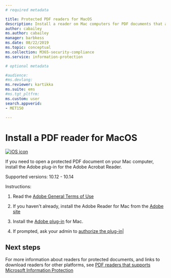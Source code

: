 ```yaml
---
# required metadata

title: Protected PDF readers for MacOS
description: Install a reader on Mac computers for PDF documents that are labeled for classification and protection
author: cabailey
ms.author: cabailey
manager: barbkess
ms.date: 08/22/2019
ms.topic: conceptual
ms.collection: M365-security-compliance
ms.service: information-protection

# optional metadata

#audience:
#ms.devlang:
ms.reviewer: kartikka
ms.suite: ems
#ms.tgt_pltfrm:
ms.custom: user
search.appverid:
- MET150

---
```


# Install a PDF reader for MacOS

[![iOS icon](../media/develop/ios-icon.png)](https://go.microsoft.com/fwlink/?linkid=2050049)

If you need to open a protected PDF document on your Mac computer, install the Adobe plug-in for the Adobe Acrobat Reader.

Supported versions: 10.12 - 10.14

Instructions:

1. Read the [Adobe General Terms of Use](https://www.adobe.com/legal/terms.html)

2. If you haven't already, install the Adobe Reader for Mac from the [Adobe site](https://www.adobe.com/)

3. Install the [Adobe plug-in](https://go.microsoft.com/fwlink/?linkid=2050049) for Mac.

4. If prompted, ask your admin to [authorize the plug-in](https://techcommunity.microsoft.com/t5/Azure-Information-Protection/General-Availability-of-Adobe-Acrobat-Reader-integration-with/ba-p/298396)|

## Next steps

For more information about readers for protected documents, and links to download readers for other platforms, see [PDF readers that supports Microsoft Information Protection](protected-pdf-readers.md) 


